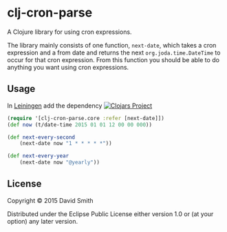 # clj-cron-parse

A Clojure library for using cron expressions.

The library mainly consists of one function, `next-date`, which takes a cron expression and a from date and returns the
next `org.joda.time.DateTime` to occur for that cron expression.  From this function you should be able to do anything
you want using cron expressions.

## Usage

In [Leiningen](http://github.com/technomancy/leiningen/) add the dependency [![Clojars Project](http://clojars.org/org.clojars.quartet/clj-cron-parse/latest-version.svg)](http://clojars.org/org.clojars.quartet/clj-cron-parse)

```clojure
(require '[clj-cron-parse.core :refer [next-date]])
(def now (t/date-time 2015 01 01 12 00 00 000))

(def next-every-second
    (next-date now "1 * * * * *"))

(def next-every-year
    (next-date now "@yearly"))
```

## License

Copyright © 2015 David Smith

Distributed under the Eclipse Public License either version 1.0 or (at
your option) any later version.
